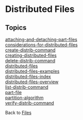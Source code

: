 # Distributed Files

<PageHeader />

## Topics

[attaching-and-detaching-part-files](./attaching-and-detaching-part-files)  
[considerations-for-distributed-files](./considerations-for-distributed-files)  
[create-distrib-command](./create-distrib-command)  
[creating-distributed-files](./creating-distributed-files)  
[delete-distrib-command](./delete-distrib-command)  
[distributed-files](./distributed-files)  
[distributed-files-examples](./distributed-files-examples)  
[distributed-files-index](./distributed-files-index)  
[distributed-files-overview](./distributed-files-overview)  
[list-distrib-command](./list-distrib-command)  
[part-file](./part-file)  
[partition-algorithm](./partition-algorithm)  
[verify-distrib-command](./verify-distrib-command)  

Back to [Files](./../README.md)

<PageFooter />

